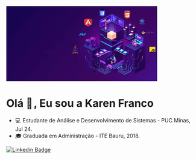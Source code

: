 
 <img src="https://raw.githubusercontent.com/Karenfranco23/Karenfranco23/main/Blue%20Illustration%20Startup%20Pricing%20Plan%20Presentation%20.png" style="width:400px;height:200px">
 
 # Olá 👋 , Eu sou a Karen Franco

- 💻  Estudante de Análise e Desenvolvimento de Sistemas - PUC Minas, Jul 24.
- 🎓  Graduada em Administração - ITE Bauru, 2018.

[![Linkedin Badge](https://img.shields.io/badge/-LinkedIn-blue?style=flat-square&logo=Linkedin&logoColor=white&link=https://www.linkedin.com/in/karen-franco-bba406167/)](https://www.linkedin.com/in/karen-franco-bba406167/)



